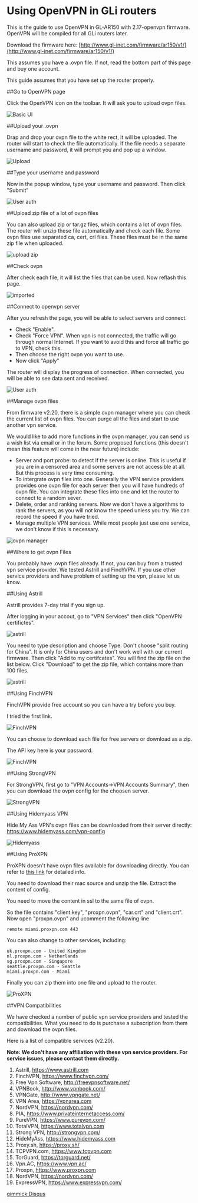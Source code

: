 Using OpenVPN in GLi routers
========================

This is the guide to use OpenVPN in GL-AR150 with 2.17-openvpn firmware. OpenVPN will be compiled for all GLi routers later.

Download the firmware here: [http://www.gl-inet.com/firmware/ar150/v1/](http://www.gl-inet.com/firmware/ar150/v1/)

This assumes you have a .ovpn file. If not, read the bottom part of this page and buy one account.


This guide assumes that you have set up the router properly.

##Go to OpenVPN page

Click the OpenVPN icon on the toolbar. It will ask you to upload ovpn files.

![Basic UI](src/openvpn/1.jpg)

##Upload your .ovpn

Drap and drop your ovpn file to the white rect, it will be uploaded. The router will start to check the file automatically. If the file needs a separate username and password, it will prompt you and pop up a window.

![Upload](src/openvpn/2.jpg)


##Type your username and password

Now in the popup window, type your username and password. Then click "Submit"

![User auth](src/openvpn/3.jpg)


##Upload zip file of a lot of ovpn files

You can also upload zip or tar.gz files, which contains a lot of ovpn files. The router will unzip these file automatically and check each file.
Some ovpn files use separated ca, cert, crl files. These files must be in the same zip file when uploaded.

![upload zip](src/openvpn/4.jpg)

##Check ovpn

After check each file, it will list the files that can be used. Now reflash this page.

![imported](src/openvpn/5.jpg)

##Connect to openvpn server

After you refresh the page, you will be able to select servers and connect.

* Check "Enable".
* Check "Force VPN". When vpn is not connected, the traffic will go through normal Internet. If you want to avoid this and force all traffic go to VPN, check this.
* Then choose the right ovpn you want to use.
* Now click "Apply"

The router will display the progress of connection. When connected, you will be able to see data sent and received.

![User auth](src/openvpn/6.jpg)

##Manage ovpn files

From firmware v2.20, there is a simple ovpn manager where you can check the current list of ovpn files. You can purge all the files and start to use another vpn service.

We would like to add more functions in the ovpn manager, you can send us a wish list via email or in the forum. Some proposed functions (this doesn't mean this feature will come in the near future) include:

* Server and port probe: to detect if the server is online. This is useful if you are in a censored area and some servers are not accessible at all. But this process is very time consuming.
* To intergrate ovpn files into one. Generally the VPN service providers provides one ovpn file for each server then you will have hundreds of ovpn file. You can integrate these files into one and let the router to connect to a random sever.
* Delete, order and ranking servers. Now we don't have a algorithms to rank the servers, as you will not know the speed unless you try. We can record the speed if you have tried.
* Manage multiple VPN services. While most people just use one service, we don't know if this is necessary.

![ovpn manager](src/openvpn/7.png)


##Where to get ovpn Files

You probably have .ovpn files already. If not, you can buy from a trusted vpn service provider. We tested Astrill and FinchVPN. If you use other service providers and have problem of setting up the vpn, please let us know.


##Using Astrill

Astrill provides 7-day trial if you sign up.

After logging in your accout, go to "VPN Services" then click "OpenVPN certifictes". 

![astrill](src/astrill_openvpn1.jpg) 

You need to type description and choose Type. Don't choose "split routing for China". It is only for China users and don't work well with our current firmware. Then click "Add to my certifcates". You will find the zip file on the list below. Click "Download" to get the zip file, which contains more than 100 files.

![astrill](src/astrill_openvpn2.jpg) 


##Using FinchVPN

FinchVPN provide free account so you can have a try before you buy. 

I tried the first link.

![FinchVPN](src/openvpn_finch1.jpg) 

You can choose to download each file for free servers or download as a zip.

The API key here is your password.

![FinchVPN](src/openvpn_finch2.jpg) 

##Using StrongVPN

For StrongVPN, first go to "VPN Accounts->VPN Accounts Summary", then you can download the ovpn config for the choosen server.

![StrongVPN](src/strongvpn.jpg) 

##Using Hidemyass VPN 

Hide My Ass VPN's ovpn files can be downloaded from their server directly: https://www.hidemyass.com/vpn-config

![Hidemyass](src/hidemyass.jpg) 

##Using ProXPN

ProXPN doesn't have ovpn files available for downloading directly. You can refer to [this link](http://downgoat.net/proxpn-openvpn-on-linux-configuration.html) for detailed info.

You need to download their mac source and unzip the file. Extract the content of config.

You need to move the content in ssl to the same file of ovpn.

So the file contains "client.key", "proxpn.ovpn", "car.crt" and "client.crt". Now open "proxpn.ovpn" and ucomment the following line
```
remote miami.proxpn.com 443
```
You can also change to other services, including:
```
uk.proxpn.com - United Kingdom
nl.proxpn.com - Netherlands
sg.proxpn.com - Singapore
seattle.proxpn.com - Seattle
miami.proxpn.com - Miami

```
Finally you can zip them into one file and upload to the router.

![ProXPN](src/proxpn.png) 


##VPN Compatibilities

We have checked a number of public vpn service providers and tested the compatibilities. What you need to do is purchase a subscription from them and download the ovpn files.

Here is a list of compatible services (v2.20). 

__Note: We don't have any affiliation with these vpn service providers. For service issues, please contact them directly.__

1. Astrill, https://www.astrill.com 
2. FinchVPN, https://www.finchvpn.com/
3. Free Vpn Software, http://freevpnsoftware.net/
4. VPNBook, http://www.vpnbook.com/ 
5. VPNGate, http://www.vpngate.net/
6. VPN Area, https://vpnarea.com
7. NordVPN, https://nordvpn.com/ 
8. PIA, https://www.privateinternetaccess.com/ 
9. PureVPN, https://www.purevpn.com/ 
10. TotalVPN, https://www.totalvpn.com 
11. Strong VPN, http://strongvpn.com/
12. HideMyAss, https://www.hidemyass.com
13. Proxy.sh, https://proxy.sh/ 
14. TCPVPN.com, https://www.tcpvpn.com 
15. TorGuard, https://torguard.net/
16. Vpn.AC, https://www.vpn.ac/
17. Proxpn, https://www.proxpn.com
18. NordVPN, https://nordvpn.com/ 
19. ExpressVPN, https://www.expressvpn.com/ 

[gimmick:Disqus](glinet)
